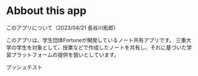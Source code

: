 # Abbout this app

このアプリについて（2023/04/21 長谷川拓郎）

このアプリは、学生団体Fortuneが開発しているノート共有アプリです。
三重大学の学生を対象として、授業などで作成したノートを共有し、それに基づいた学習プラットフォームの提供を狙いとしています。

プッシュテスト



